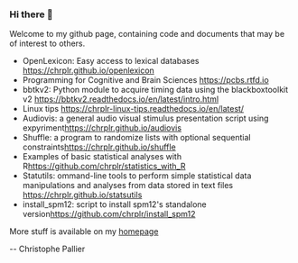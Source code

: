 ### Hi there  👋 

Welcome to my github page, containing code and documents that may be of interest to others. 

* OpenLexicon: Easy access to lexical databases <https://chrplr.github.io/openlexicon> 
* Programming for Cognitive and Brain Sciences <https://pcbs.rtfd.io>  
* bbtkv2: Python module to acquire timing data using the blackboxtoolkit v2   <https://bbtkv2.readthedocs.io/en/latest/intro.html>
* Linux tips <https://chrplr-linux-tips.readthedocs.io/en/latest/>
* Audiovis: a general audio visual stimulus presentation script using expyriment<https://chrplr.github.io/audiovis>
* Shuffle: a program to randomize lists with optional sequential constraints<https://chrplr.github.io/shuffle>
* Examples of basic statistical analyses with R<https://github.com/chrplr/statistics_with_R>
* Statutils: ommand-line tools to perform simple statistical data manipulations and analyses from data stored in text files <https://chrplr.github.io/statsutils>
* install_spm12: script to install spm12's standalone version<https://github.com/chrplr/install_spm12>


More stuff is available on my [homepage](http://www.pallier.org)

--
Christophe Pallier

